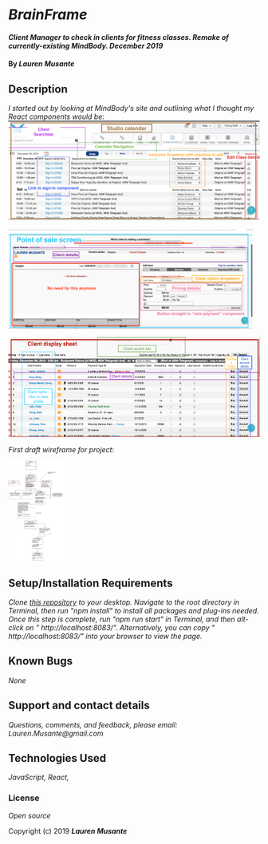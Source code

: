 # _BrainFrame_

#### _Client Manager to check in clients for fitness classes. Remake of currently-existing MindBody. December 2019_

#### By _**Lauren Musante**_

## Description

_I started out by looking at MindBody's site and outlining what I thought my React components would be:_
<img src="calendar.png"
	alt="Calendar React Outline"
	style="float: center" 
	height= "200" />  

<img src="pos.png"
	alt="Point of Sale"
	style="float: center" 
	height= "200" />  

<img src="clientDisplay.png"
	alt="Client Display"
	style="float: center" 
	height= "200" />  

_First draft wireframe for project:_

<img src="wireframe.jpg"
	alt="Project wireframe"
	style="float: center" 
	height= "200" />  

## Setup/Installation Requirements

_Clone [this repository](https://github.com/LaurenMusante/Kombucha-House) to your desktop. Navigate to the root directory in Terminal, then run "npm install" to install all packages and plug-ins needed. Once this step is complete, run "npm run start" in Terminal, and then alt-click on " http://localhost:8083/". Alternatively, you can copy " http://localhost:8083/" into your browser to view the page._

## Known Bugs

_None_

## Support and contact details

_Questions, comments, and feedback, please email: Lauren.Musante@gmail.com_

## Technologies Used

_JavaScript, React,_

### License

*Open source*

Copyright (c) 2019 **_Lauren Musante_**